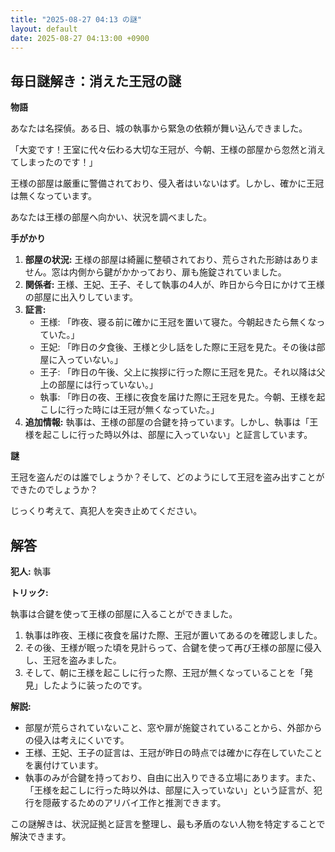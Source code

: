 ```yaml
---
title: "2025-08-27 04:13 の謎"
layout: default
date: 2025-08-27 04:13:00 +0900
---
```

## 毎日謎解き：消えた王冠の謎

**物語**

あなたは名探偵。ある日、城の執事から緊急の依頼が舞い込んできました。

「大変です！王室に代々伝わる大切な王冠が、今朝、王様の部屋から忽然と消えてしまったのです！」

王様の部屋は厳重に警備されており、侵入者はいないはず。しかし、確かに王冠は無くなっています。

あなたは王様の部屋へ向かい、状況を調べました。

**手がかり**

1.  **部屋の状況:** 王様の部屋は綺麗に整頓されており、荒らされた形跡はありません。窓は内側から鍵がかかっており、扉も施錠されていました。
2.  **関係者:** 王様、王妃、王子、そして執事の4人が、昨日から今日にかけて王様の部屋に出入りしています。
3.  **証言:**
    *   王様: 「昨夜、寝る前に確かに王冠を置いて寝た。今朝起きたら無くなっていた。」
    *   王妃: 「昨日の夕食後、王様と少し話をした際に王冠を見た。その後は部屋に入っていない。」
    *   王子: 「昨日の午後、父上に挨拶に行った際に王冠を見た。それ以降は父上の部屋には行っていない。」
    *   執事: 「昨日の夜、王様に夜食を届けた際に王冠を見た。今朝、王様を起こしに行った時には王冠が無くなっていた。」
4.  **追加情報:** 執事は、王様の部屋の合鍵を持っています。しかし、執事は「王様を起こしに行った時以外は、部屋に入っていない」と証言しています。

**謎**

王冠を盗んだのは誰でしょうか？そして、どのようにして王冠を盗み出すことができたのでしょうか？

じっくり考えて、真犯人を突き止めてください。

## 解答

**犯人:** 執事

**トリック:**

執事は合鍵を使って王様の部屋に入ることができました。

1.  執事は昨夜、王様に夜食を届けた際、王冠が置いてあるのを確認しました。
2.  その後、王様が眠った頃を見計らって、合鍵を使って再び王様の部屋に侵入し、王冠を盗みました。
3.  そして、朝に王様を起こしに行った際、王冠が無くなっていることを「発見」したように装ったのです。

**解説:**

*   部屋が荒らされていないこと、窓や扉が施錠されていることから、外部からの侵入は考えにくいです。
*   王様、王妃、王子の証言は、王冠が昨日の時点では確かに存在していたことを裏付けています。
*   執事のみが合鍵を持っており、自由に出入りできる立場にあります。また、「王様を起こしに行った時以外は、部屋に入っていない」という証言が、犯行を隠蔽するためのアリバイ工作と推測できます。

この謎解きは、状況証拠と証言を整理し、最も矛盾のない人物を特定することで解決できます。
